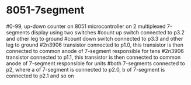 # 8051-7segment
#0-99, up-down counter on 8051 microcontroller on 2 multiplexed 7-segments display using two switches
#count up switch connected to p3.2 and other leg to ground
#count down switch connected to p3.3 and other leg to ground
#2n3906 transistor connected to p1.0, this transistor is then connected to common anode of 7-segment responsible for tens
#2n3906 transistor connected to p1.1, this transistor is then connected to common anode of 7-segment responsible for units
#both 7-segments connected to p2, where a of 7-segment is connected to p2.0, b of 7-segment is connected to p2.1 and so on
